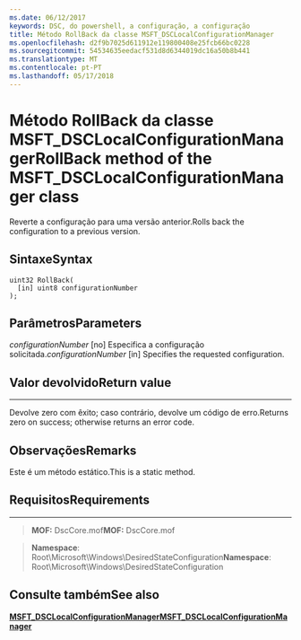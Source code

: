 ```yaml
---
ms.date: 06/12/2017
keywords: DSC, do powershell, a configuração, a configuração
title: Método RollBack da classe MSFT_DSCLocalConfigurationManager
ms.openlocfilehash: d2f9b7025d611912e119800408e25fcb66bc0228
ms.sourcegitcommit: 54534635eedacf531d8d6344019dc16a50b8b441
ms.translationtype: MT
ms.contentlocale: pt-PT
ms.lasthandoff: 05/17/2018
---
```

# <a name="rollback-method-of-the-msftdsclocalconfigurationmanager-class"></a><span data-ttu-id="f2020-103">Método RollBack da classe MSFT_DSCLocalConfigurationManager</span><span class="sxs-lookup"><span data-stu-id="f2020-103">RollBack method of the MSFT_DSCLocalConfigurationManager class</span></span>

<span data-ttu-id="f2020-104">Reverte a configuração para uma versão anterior.</span><span class="sxs-lookup"><span data-stu-id="f2020-104">Rolls back the configuration to a previous version.</span></span>

<a name="syntax"></a><span data-ttu-id="f2020-105">Sintaxe</span><span class="sxs-lookup"><span data-stu-id="f2020-105">Syntax</span></span>
------

```mof
uint32 RollBack(
  [in] uint8 configurationNumber
);
```

<a name="parameters"></a><span data-ttu-id="f2020-106">Parâmetros</span><span class="sxs-lookup"><span data-stu-id="f2020-106">Parameters</span></span>
----------

<span data-ttu-id="f2020-107">*configurationNumber* \[no\] Especifica a configuração solicitada.</span><span class="sxs-lookup"><span data-stu-id="f2020-107">*configurationNumber* \[in\] Specifies the requested configuration.</span></span>

## <a name="return-value"></a><span data-ttu-id="f2020-108">Valor devolvido</span><span class="sxs-lookup"><span data-stu-id="f2020-108">Return value</span></span>
------------

<span data-ttu-id="f2020-109">Devolve zero com êxito; caso contrário, devolve um código de erro.</span><span class="sxs-lookup"><span data-stu-id="f2020-109">Returns zero on success; otherwise returns an error code.</span></span>

## <a name="remarks"></a><span data-ttu-id="f2020-110">Observações</span><span class="sxs-lookup"><span data-stu-id="f2020-110">Remarks</span></span>

<span data-ttu-id="f2020-111">Este é um método estático.</span><span class="sxs-lookup"><span data-stu-id="f2020-111">This is a static method.</span></span>

## <a name="requirements"></a><span data-ttu-id="f2020-112">Requisitos</span><span class="sxs-lookup"><span data-stu-id="f2020-112">Requirements</span></span>
------------
><span data-ttu-id="f2020-113">**MOF:** DscCore.mof</span><span class="sxs-lookup"><span data-stu-id="f2020-113">**MOF:** DscCore.mof</span></span>

><span data-ttu-id="f2020-114">**Namespace**: Root\Microsoft\Windows\DesiredStateConfiguration</span><span class="sxs-lookup"><span data-stu-id="f2020-114">**Namespace**: Root\Microsoft\Windows\DesiredStateConfiguration</span></span>


## <a name="see-also"></a><span data-ttu-id="f2020-115">Consulte também</span><span class="sxs-lookup"><span data-stu-id="f2020-115">See also</span></span>


[<span data-ttu-id="f2020-116">**MSFT_DSCLocalConfigurationManager**</span><span class="sxs-lookup"><span data-stu-id="f2020-116">**MSFT_DSCLocalConfigurationManager**</span></span>](msft-dsclocalconfigurationmanager.md)